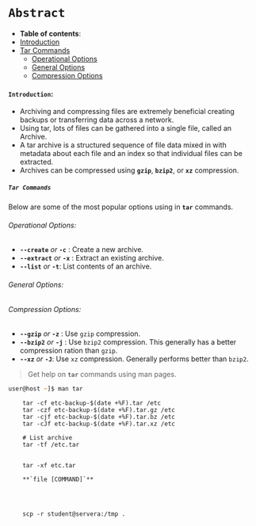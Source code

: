 # **`Abstract`**



-  **Table of contents**:
  - [Introduction](#introduction)
  - [Tar Commands](#tar-commands)
  	- [Operational Options](#operational-options)
  	- [General Options](#general-options)
  	- [Compression Options](#compression-options)


#### **`Introduction`**:

- Archiving and compressing files are extremely beneficial creating backups or transferring data across a network.
-  Using tar, lots of files can be gathered into a single file, called an Archive. 
- A tar archive is a structured sequence of file data mixed in with metadata about each file and an index so that individual files can be extracted. 
- Archives can be compressed using **`gzip`**, **`bzip2`**, or **`xz`** compression.

##### **`Tar Commands`**
Below are some of the most popular options using in **`tar`** commands.

###### Operational Options:
- **`--create`** *or* **`-c`** : Create a new archive.
- **`--extract`** *or* **`-x`** : Extract an existing archive.
- **`--list`** *or* **`-t`**: List contents of an archive.

###### General Options:

###### Compression Options:
- **`--gzip`** *or* **`-z`** : Use `gzip` compression.
- **`--bzip2`** *or* **`-j`** : Use `bzip2` compression. This generally has a better compression ration than `gzip`.
- **`--xz`** *or* **`-J`**: Use `xz` compression. Generally performs better than `bzip2`.

> Get help on **`tar`** commands using man pages.
```zsh
user@host ~]$ man tar 
```


		tar -cf etc-backup-$(date +%F).tar /etc
		tar -czf etc-backup-$(date +%F).tar.gz /etc
		tar -cjf etc-backup-$(date +%F).tar.bz /etc
		tar -cJf etc-backup-$(date +%F).tar.xz /etc 

		# List archive 
		tar -tf /etc.tar


		tar -xf etc.tar

		**`file [COMMAND]`**




		scp -r student@servera:/tmp .


